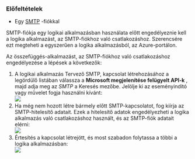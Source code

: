 ### <a name="prerequisites"></a>Előfeltételek

- Egy [SMTP](https://wikipedia.org/wiki/Simple_Mail_Transfer_Protocol) -fiókkal  


SMTP-fiókja egy logikai alkalmazásban használata előtt engedélyeznie kell a logika alkalmazást, az SMTP-fiókhoz való csatlakozáshoz. Szerencsére ezt megteheti a egyszerűen a logika alkalmazásból, az Azure-portálon.  

Az összefüggés-alkalmazást, az SMTP-fiókhoz való csatlakozáshoz engedélyezése a lépések a következők:  
1. A logikai alkalmazás Tervező SMTP, kapcsolat létrehozásához a legördülő listában válassza a **Microsoft megjelenítése felügyelt API-k** , majd adja meg az *SMTP* a Keresés mezőbe. Jelölje ki az eseményindító vagy művelet fogja használni kívánt:  
![](./media/connectors-create-api-smtp/smtp-1.png)  
2. Ha még nem hozott létre bármely előtt SMTP-kapcsolatot, fog kiírja az SMTP-hitelesítő adatait. Ezek a hitelesítő adatok engedélyezheti a logika alkalmazás való csatlakozáshoz használt, és az SMTP-fiók adatait elérni:  
![](./media/connectors-create-api-smtp/smtp-2.png)  
3. Értesítés a kapcsolat létrejött, és most szabadon folytassa a többi a logika alkalmazásban:  
 ![](./media/connectors-create-api-smtp/smtp-3.png)  

